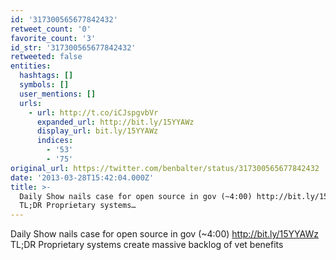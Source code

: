 ```yaml
---
id: '317300565677842432'
retweet_count: '0'
favorite_count: '3'
id_str: '317300565677842432'
retweeted: false
entities:
  hashtags: []
  symbols: []
  user_mentions: []
  urls:
    - url: http://t.co/iCJspgvbVr
      expanded_url: http://bit.ly/15YYAWz
      display_url: bit.ly/15YYAWz
      indices:
        - '53'
        - '75'
original_url: https://twitter.com/benbalter/status/317300565677842432
date: '2013-03-28T15:42:04.000Z'
title: >-
  Daily Show nails case for open source in gov (~4:00) http://bit.ly/15YYAWz
  TL;DR Proprietary systems…
---
```


Daily Show nails case for open source in gov (~4:00) http://bit.ly/15YYAWz TL;DR Proprietary systems create massive backlog of vet benefits